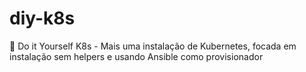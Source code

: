 # diy-k8s
🧩 Do it Yourself K8s - Mais uma instalação de Kubernetes, focada em instalação sem helpers e usando Ansible como provisionador
